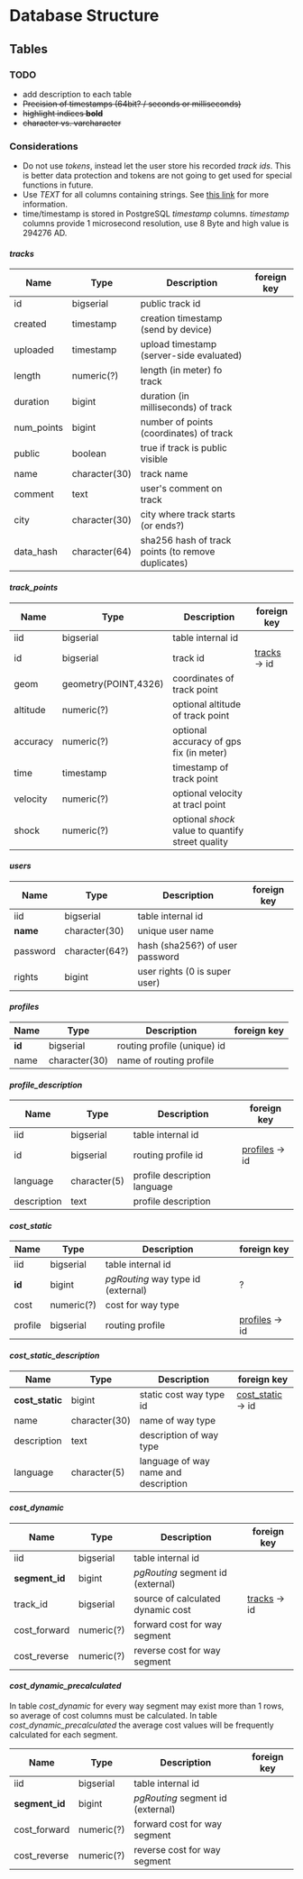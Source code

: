 # Database Structure

## Tables

### TODO

* add description to each table
* ~~Precision of timestamps (64bit? / seconds or milliseconds)~~
* ~~highlight indices **bold**~~
* ~~character vs. varcharacter~~


### Considerations

* Do not use *tokens*, instead let the user store his recorded *track ids*.
This is better data protection and tokens are not going to get used for special functions in future.
* Use *TEXT* for all columns containing strings.
See [this link](http://www.depesz.com/2010/03/02/charx-vs-varcharx-vs-varchar-vs-text/) for more information.
* time/timestamp is stored in PostgreSQL *timestamp* columns. 
*timestamp* columns provide 1 microsecond resolution, use 8 Byte and high value is 294276 AD.


#### *tracks*

| Name  | Type | Description | foreign key |
|-------|------|-------------|-------------|
| id | bigserial | public track id | |
| created | timestamp | creation timestamp (send by device) | |
| uploaded | timestamp | upload timestamp (server-side evaluated) | |
| length | numeric(?) | length (in meter) fo track | |
| duration| bigint | duration (in milliseconds) of track | |
| num_points | bigint | number of points (coordinates) of track | |
| public | boolean | true if track is public visible | |
| name | character(30) | track name | |
| comment | text | user's comment on track | |
| city | character(30) | city where track starts (or ends?) | |
| data_hash |character(64) | sha256 hash of track points (to remove duplicates) | |


#### *track_points*

| Name  | Type | Description | foreign key |
|-------|------|-------------|-------------|
| iid | bigserial | table internal id | |
| id | bigserial | track id | [tracks](#tracks) -> id |
| geom| geometry(POINT,4326) | coordinates of track point | |
| altitude | numeric(?) | optional altitude of track point | |
| accuracy | numeric(?) | optional accuracy of gps fix (in meter) | |
| time | timestamp | timestamp of track point | |
| velocity | numeric(?) | optional velocity at tracl point | |
| shock | numeric(?) | optional *shock* value to quantify street quality | |


#### *users*

| Name  | Type | Description | foreign key |
|-------|------|-------------|-------------|
| iid | bigserial | table internal id | |
| **name** | character(30) | unique user name | |
| password | character(64?) | hash (sha256?) of user password | |
| rights | bigint | user rights (0 is super user) | |


#### *profiles*

| Name  | Type | Description | foreign key |
|-------|------|-------------|-------------|
| **id** | bigserial | routing profile (unique) id | |
| name | character(30) | name of routing profile | |


#### *profile_description*

| Name  | Type | Description | foreign key |
|-------|------|-------------|-------------|
| iid | bigserial | table internal id | |
| id | bigserial | routing profile id | [profiles](#profiles) -> id |
| language | character(5) | profile description language | |
| description | text | profile description | |


#### *cost_static*

| Name  | Type | Description | foreign key |
|-------|------|-------------|-------------|
| iid | bigserial | table internal id | |
| **id** | bigint | *pgRouting* way type id (external) | ? |
| cost | numeric(?) | cost for way type | |
| profile | bigserial | routing profile | [profiles](#profiles) -> id |


#### *cost_static_description*

| Name  | Type | Description | foreign key |
|-------|------|-------------|-------------|
| **cost_static** | bigint | static cost way type id | [cost_static](#cost_static) -> id |
| name | character(30) | name of way type | |
| description | text | description of way type | |
| language | character(5) | language of way name and description | |


#### *cost_dynamic*

| Name  | Type | Description | foreign key |
|-------|------|-------------|-------------|
| iid | bigserial | table internal id | |
| **segment_id** | bigint | *pgRouting* segment id (external) | |
| track_id | bigserial | source of calculated dynamic cost | [tracks](#tracks) -> id |
| cost_forward | numeric(?) | forward cost for way segment | |
| cost_reverse | numeric(?) | reverse cost for way segment | |


#### *cost_dynamic_precalculated*

In table *cost_dynamic* for every way segment may exist more than 1 rows, so average of cost columns must be calculated.
In table *cost_dynamic_precalculated* the average cost values will be frequently calculated for each segment.

| Name  | Type | Description | foreign key |
|-------|------|-------------|-------------|
| iid | bigserial | table internal id | |
| **segment_id** | bigint | *pgRouting* segment id (external) | |
| cost_forward | numeric(?) | forward cost for way segment | |
| cost_reverse | numeric(?) | reverse cost for way segment | |

